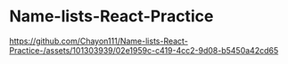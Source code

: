 # Name-lists-React-Practice

https://github.com/Chayon111/Name-lists-React-Practice-/assets/101303939/02e1959c-c419-4cc2-9d08-b5450a42cd65


